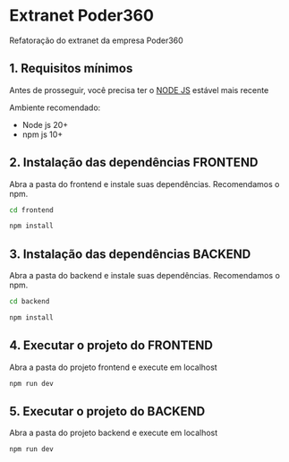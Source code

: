 # Extranet Poder360

Refatoração do extranet da empresa Poder360

## 1. Requisitos mínimos

Antes de prosseguir, você precisa ter o [NODE JS](https://nodejs.org/pt) estável mais recente

Ambiente recomendado:

- Node js 20+
- npm js 10+

## 2. Instalação das dependências FRONTEND

Abra a pasta do frontend e instale suas dependências. Recomendamos o npm.

```bash
cd frontend
```

```bash
npm install
```

## 3. Instalação das dependências BACKEND

Abra a pasta do backend e instale suas dependências. Recomendamos o npm.

```bash
cd backend
```

```bash
npm install
```

## 4. Executar o projeto do FRONTEND

Abra a pasta do projeto frontend e execute em localhost

```bash
npm run dev
```

## 5. Executar o projeto do BACKEND

Abra a pasta do projeto backend e execute em localhost

```bash
npm run dev
```
